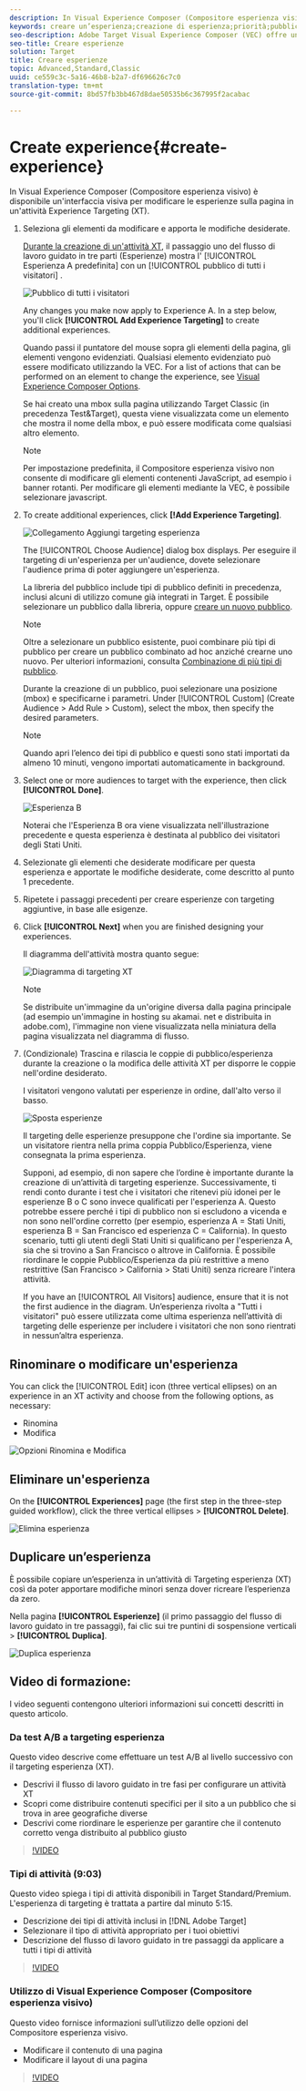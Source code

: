 ```yaml
---
description: In Visual Experience Composer (Compositore esperienza visivo) è disponibile un'interfaccia visiva per modificare le esperienze sulla pagina in un'attività Experience Targeting (XT).
keywords: creare un’esperienza;creazione di esperienza;priorità;pubblico;esperienza;compositore esperienza visivo
seo-description: Adobe Target Visual Experience Composer (VEC) offre un'interfaccia visiva per modificare le esperienze sulla pagina in un'attività di Targeting delle esperienze (XT).
seo-title: Creare esperienze
solution: Target
title: Creare esperienze
topic: Advanced,Standard,Classic
uuid: ce559c3c-5a16-46b8-b2a7-df696626c7c0
translation-type: tm+mt
source-git-commit: 8bd57fb3bb467d8dae50535b6c367995f2acabac

---
```



# Create experience{#create-experience}

In Visual Experience Composer (Compositore esperienza visivo) è disponibile un'interfaccia visiva per modificare le esperienze sulla pagina in un'attività Experience Targeting (XT).

1. Seleziona gli elementi da modificare e apporta le modifiche desiderate.

   [Durante la creazione di un'attività XT](/help/c-activities/t-experience-target/t-xt-create/xt-create.md), il passaggio uno del flusso di lavoro guidato in tre parti (Esperienze) mostra l' [!UICONTROL Esperienza A predefinita] con un [!UICONTROL pubblico di tutti i visitatori] .

   ![Pubblico di tutti i visitatori](/help/c-activities/t-experience-target/t-xt-create/assets/all-visitors.png)

   Any changes you make now apply to Experience A. In a step below, you'll click **[!UICONTROL Add Experience Targeting]** to create additional experiences.

   Quando passi il puntatore del mouse sopra gli elementi della pagina, gli elementi vengono evidenziati. Qualsiasi elemento evidenziato può essere modificato utilizzando la VEC. For a list of actions that can be performed on an element to change the experience, see [Visual Experience Composer Options](/help/c-experiences/c-visual-experience-composer/viztarget-options.md).

   Se hai creato una mbox sulla pagina utilizzando Target Classic (in precedenza Test&amp;Target), questa viene visualizzata come un elemento che mostra il nome della mbox, e può essere modificata come qualsiasi altro elemento.

   >[!NOTE]
   >
   >Per impostazione predefinita, il Compositore esperienza visivo non consente di modificare gli elementi contenenti JavaScript, ad esempio i banner rotanti. Per modificare gli elementi mediante la VEC, è possibile selezionare javascript.

1. To create additional experiences, click **[!Add Experience Targeting]**.

   ![Collegamento Aggiungi targeting esperienza](/help/c-activities/t-experience-target/t-xt-create/assets/add-experience-targeting.png)

   The [!UICONTROL Choose Audience] dialog box displays. Per eseguire il targeting di un'esperienza per un'audience, dovete selezionare l'audience prima di poter aggiungere un'esperienza.

   La libreria del pubblico include tipi di pubblico definiti in precedenza, inclusi alcuni di utilizzo comune già integrati in Target. È possibile selezionare un pubblico dalla libreria, oppure [creare un nuovo pubblico](../../../c-target/c-audiences/audiences.md#concept_65BE870D290E412D8BBF557EEA67C271).

   >[!NOTE]
   >
   >Oltre a selezionare un pubblico esistente, puoi combinare più tipi di pubblico per creare un pubblico combinato ad hoc anziché crearne uno nuovo. Per ulteriori informazioni, consulta [Combinazione di più tipi di pubblico](../../../c-target/combining-multiple-audiences.md#concept_A7386F1EA4394BD2AB72399C225981E5).

   Durante la creazione di un pubblico, puoi selezionare una posizione (mbox) e specificarne i parametri. Under [!UICONTROL Custom] (Create Audience &gt; Add Rule &gt; Custom), select the mbox, then specify the desired parameters.

   >[!NOTE]
   >
   >Quando apri l’elenco dei tipi di pubblico e questi sono stati importati da almeno 10 minuti, vengono importati automaticamente in background.

1. Select one or more audiences to target with the experience, then click **[!UICONTROL Done]**.

   ![Esperienza B](/help/c-activities/t-experience-target/t-xt-create/assets/experience-b.png)

   Noterai che l'Esperienza B ora viene visualizzata nell'illustrazione precedente e questa esperienza è destinata al pubblico dei visitatori degli Stati Uniti.

1. Selezionate gli elementi che desiderate modificare per questa esperienza e apportate le modifiche desiderate, come descritto al punto 1 precedente.

1. Ripetete i passaggi precedenti per creare esperienze con targeting aggiuntive, in base alle esigenze.

1. Click **[!UICONTROL Next]** when you are finished designing your experiences.

   Il diagramma dell'attività mostra quanto segue:

   ![Diagramma di targeting XT](/help/c-activities/t-experience-target/t-xt-create/assets/xt_diagram-new.png)

   >[!NOTE]
   >
   >Se distribuite un'immagine da un'origine diversa dalla pagina principale (ad esempio un'immagine in hosting su akamai. net e distribuita in adobe.com), l'immagine non viene visualizzata nella miniatura della pagina visualizzata nel diagramma di flusso.

1. (Condizionale) Trascina e rilascia le coppie di pubblico/esperienza durante la creazione o la modifica delle attività XT per disporre le coppie nell'ordine desiderato.

   I visitatori vengono valutati per esperienze in ordine, dall'alto verso il basso.

   ![Sposta esperienze](/help/c-activities/t-experience-target/t-xt-create/assets/move_experiences-new.png)

   Il targeting delle esperienze presuppone che l'ordine sia importante. Se un visitatore rientra nella prima coppia Pubblico/Esperienza, viene consegnata la prima esperienza.

   Supponi, ad esempio, di non sapere che l’ordine è importante durante la creazione di un’attività di targeting esperienze. Successivamente, ti rendi conto durante i test che i visitatori che ritenevi più idonei per le esperienze B o C sono invece qualificati per l'esperienza A. Questo potrebbe essere perché i tipi di pubblico non si escludono a vicenda e non sono nell'ordine corretto (per esempio, esperienza A = Stati Uniti, esperienza B = San Francisco ed esperienza C = California). In questo scenario, tutti gli utenti degli Stati Uniti si qualificano per l'esperienza A, sia che si trovino a San Francisco o altrove in California. È possibile riordinare le coppie Pubblico/Esperienza da più restrittive a meno restrittive (San Francisco &gt; California &gt; Stati Uniti) senza ricreare l'intera attività.

   If you have an [!UICONTROL All Visitors] audience, ensure that it is not the first audience in the diagram. Un’esperienza rivolta a "Tutti i visitatori" può essere utilizzata come ultima esperienza nell’attività di targeting delle esperienze per includere i visitatori che non sono rientrati in nessun’altra esperienza.

## Rinominare o modificare un'esperienza

You can click the [!UICONTROL Edit] icon (three vertical ellipses) on an experience in an XT activity and choose from the following options, as necessary:

* Rinomina
* Modifica

![Opzioni Rinomina e Modifica](/help/c-activities/t-experience-target/t-xt-create/assets/experience_edit-new.png)

## Eliminare un'esperienza

On the **[!UICONTROL Experiences]** page (the first step in the three-step guided workflow), click the three vertical ellipses &gt; **[!UICONTROL Delete]**.

![Elimina esperienza](/help/c-activities/t-experience-target/t-xt-create/assets/delete-experience.png)

## Duplicare un’esperienza

È possibile copiare un’esperienza in un’attività di Targeting esperienza (XT) così da poter apportare modifiche minori senza dover ricreare l’esperienza da zero.

Nella pagina **[!UICONTROL Esperienze]** (il primo passaggio del flusso di lavoro guidato in tre passaggi), fai clic sui tre puntini di sospensione verticali &gt; **[!UICONTROL Duplica]**.

![Duplica esperienza](/help/c-activities/t-experience-target/t-xt-create/assets/duplicate_experience-new.png)

## Video di formazione:

I video seguenti contengono ulteriori informazioni sui concetti descritti in questo articolo.

### Da test A/B a targeting esperienza

Questo video descrive come effettuare un test A/B al livello successivo con il targeting esperienza (XT).

* Descrivi il flusso di lavoro guidato in tre fasi per configurare un attività XT
* Scopri come distribuire contenuti specifici per il sito a un pubblico che si trova in aree geografiche diverse
* Descrivi come riordinare le esperienze per garantire che il contenuto corretto venga distribuito al pubblico giusto

>[!VIDEO](https://video.tv.adobe.com/v/22418/?captions=ita)

### Tipi di attività (9:03)

Questo video spiega i tipi di attività disponibili in Target Standard/Premium. L'esperienza di targeting è trattata a partire dal minuto 5:15.

* Descrizione dei tipi di attività inclusi in [!DNL Adobe Target]
* Selezionare il tipo di attività appropriato per i tuoi obiettivi
* Descrizione del flusso di lavoro guidato in tre passaggi da applicare a tutti i tipi di attività

>[!VIDEO](https://video.tv.adobe.com/v/17386?captions=ita)

### Utilizzo di Visual Experience Composer (Compositore esperienza visivo)

Questo video fornisce informazioni sull’utilizzo delle opzioni del Compositore esperienza visivo.

* Modificare il contenuto di una pagina
* Modificare il layout di una pagina

>[!VIDEO](https://video.tv.adobe.com/v/17399?captions=ita)